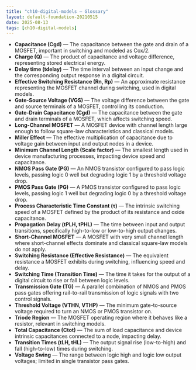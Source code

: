 ```yaml
---
title: "ch10-digital-models — Glossary"
layout: default-foundation-20210515
date: 2025-08-13
tags: [ch10-digital-models]
---
```


- **Capacitance (Cgd)** — The capacitance between the gate and drain of a MOSFET, important in switching and modeled as Cox/2.  
- **Charge (Q)** — The product of capacitance and voltage difference, representing stored electrical energy.  
- **Delay time (tdelay)** — The time interval between an input change and the corresponding output response in a digital circuit.  
- **Effective Switching Resistance (Rn, Rp)** — An approximate resistance representing the MOSFET channel during switching, used in digital models.  
- **Gate-Source Voltage (VGS)** — The voltage difference between the gate and source terminals of a MOSFET, controlling its conduction.  
- **Gate-Drain Capacitance (Cgd)** — The capacitance between the gate and drain terminals of a MOSFET, which affects switching speed.  
- **Long-Channel MOSFET** — A MOSFET device with channel length large enough to follow square-law characteristics and classical models.  
- **Miller Effect** — The effective multiplication of capacitance due to voltage gain between input and output nodes in a device.  
- **Minimum Channel Length (Scale factor)** — The smallest length used in device manufacturing processes, impacting device speed and capacitance.  
- **NMOS Pass Gate (PG)** — An NMOS transistor configured to pass logic levels, passing logic 0 well but degrading logic 1 by a threshold voltage drop.  
- **PMOS Pass Gate (PG)** — A PMOS transistor configured to pass logic levels, passing logic 1 well but degrading logic 0 by a threshold voltage drop.  
- **Process Characteristic Time Constant (τ)** — The intrinsic switching speed of a MOSFET defined by the product of its resistance and oxide capacitance.  
- **Propagation Delay (tPLH, tPHL)** — The time between input and output transitions, specifically high-to-low or low-to-high output changes.  
- **Short-Channel MOSFET** — A MOSFET with very small channel length where short-channel effects dominate and classical square-law models do not apply.  
- **Switching Resistance (Effective Resistance)** — The equivalent resistance a MOSFET exhibits during switching, influencing speed and delay.  
- **Switching Time (Transition Time)** — The time it takes for the output of a digital circuit to rise or fall between logic levels.  
- **Transmission Gate (TG)** — A parallel combination of NMOS and PMOS pass gates offering rail-to-rail transmission of logic signals with two control signals.  
- **Threshold Voltage (VTHN, VTHP)** — The minimum gate-to-source voltage required to turn an NMOS or PMOS transistor on.  
- **Triode Region** — The MOSFET operating region where it behaves like a resistor, relevant in switching models.  
- **Total Capacitance (Ctot)** — The sum of load capacitance and device intrinsic capacitances connected to a node, impacting delay.  
- **Transition Times (tLH, tHL)** — The output signal rise (low-to-high) and fall (high-to-low) times during switching.  
- **Voltage Swing** — The range between logic high and logic low output voltages; limited in single transistor pass gates.
